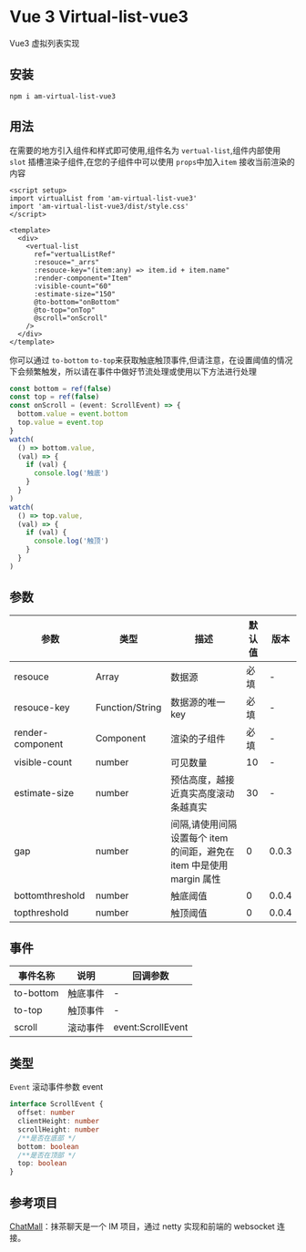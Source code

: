 # Vue 3 Virtual-list-vue3

Vue3 虚拟列表实现

## 安装

```
npm i am-virtual-list-vue3

```

## 用法

在需要的地方引入组件和样式即可使用,组件名为 `vertual-list`,组件内部使用 `slot` 插槽渲染子组件,在您的子组件中可以使用 `props`中加入`item` 接收当前渲染的内容

```vue
<script setup>
import virtualList from 'am-virtual-list-vue3'
import 'am-virtual-list-vue3/dist/style.css'
</script>

<template>
  <div>
    <vertual-list
      ref="vertualListRef"
      :resouce="_arrs"
      :resouce-key="(item:any) => item.id + item.name"
      :render-component="Item"
      :visible-count="60"
      :estimate-size="150"
      @to-bottom="onBottom"
      @to-top="onTop"
      @scroll="onScroll"
    />
  </div>
</template>
```

你可以通过 `to-bottom` `to-top`来获取触底触顶事件,但请注意，在设置阈值的情况下会频繁触发，所以请在事件中做好节流处理或使用以下方法进行处理

```ts
const bottom = ref(false)
const top = ref(false)
const onScroll = (event: ScrollEvent) => {
  bottom.value = event.bottom
  top.value = event.top
}
watch(
  () => bottom.value,
  (val) => {
    if (val) {
      console.log('触底')
    }
  }
)
watch(
  () => top.value,
  (val) => {
    if (val) {
      console.log('触顶')
    }
  }
)
```

## 参数

| 参数             | 类型            | 描述                                                                  | 默认值 | 版本  |
| ---------------- | --------------- | --------------------------------------------------------------------- | ------ | ----- |
| resouce          | Array           | 数据源                                                                | 必填   | -     |
| resouce-key      | Function/String | 数据源的唯一 key                                                      | 必填   | -     |
| render-component | Component       | 渲染的子组件                                                          | 必填   | -     |
| visible-count    | number          | 可见数量                                                              | 10     | -     |
| estimate-size    | number          | 预估高度，越接近真实高度滚动条越真实                                  | 30     | -     |
| gap              | number          | 间隔,请使用间隔设置每个 item 的间距，避免在 item 中是使用 margin 属性 | 0      | 0.0.3 |
| bottomthreshold  | number          | 触底阈值                                                              | 0      | 0.0.4 |
| topthreshold     | number          | 触顶阈值                                                              | 0      | 0.0.4 |

## 事件

| 事件名称  | 说明     | 回调参数          |
| --------- | -------- | ----------------- |
| to-bottom | 触底事件 | -                 |
| to-top    | 触顶事件 | -                 |
| scroll    | 滚动事件 | event:ScrollEvent |

## 类型

`Event` 滚动事件参数 event

```ts
interface ScrollEvent {
  offset: number
  clientHeight: number
  scrollHeight: number
  /**是否在底部 */
  bottom: boolean
  /**是否在顶部 */
  top: boolean
}
```

## 参考项目

[ChatMall](https://github.com/Evansy/MallChatWeb)：抹茶聊天是一个 IM 项目，通过 netty 实现和前端的 websocket 连接。
